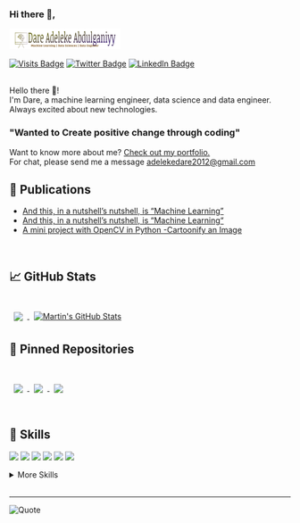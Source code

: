 ### Hi there 👋,

<!--
**dhrey112/dhrey112** is a ✨ _special_ ✨ repository because its `README.md` (this file) appears on your GitHub profile.

Here are some ideas to get you started:

- 🔭 I’m currently working on ...
- 🌱 I’m currently learning ...
- 👯 I’m looking to collaborate on ...
- 🤔 I’m looking for help with ...
- 💬 Ask me about ...
- 📫 How to reach me: ...
- 😄 Pronouns: ...
- ⚡ Fun fact: ...
-->
[![Dare's GitHub Banner](./img/mylogo.png)](https://dhrey112.github.io)

[![Visits Badge](https://badges.pufler.dev/visits/dhrey112/dhrey112)](https://dhrey112.github.io)
[![Twitter Badge](https://img.shields.io/badge/Twitter-Profile-informational?style=flat&logo=twitter&logoColor=white&color=1CA2F1)](https://twitter.com/dhrey112)
[![LinkedIn Badge](https://img.shields.io/badge/LinkedIn-Profile-informational?style=flat&logo=linkedin&logoColor=white&color=0D76A8)](https://www.linkedin.com/in/dare112/)
<!-- [![Medium Badge](https://img.shields.io/badge/CodePen-Profile-informational?style=flat&logo=codepen&logoColor=white&color=black)](https://codepen.io/braydoncoyer) -->
<br>
Hello there 👋!
<br>
I'm Dare, a machine learning engineer, data science and data engineer. Always excited about new technologies.

### "Wanted to Create positive change through coding"<br>

Want to know more about me? [Check out my portfolio.](https://dhrey112.github.io/)
<br>
For chat, please send me a message <adelekedare2012@gmail.com>

## 📝 Publications <br>

<!-- BLOG-POST-LIST:START -->
- [And this, in a nutshell’s nutshell, is “Machine Learning”](https://dhrey112.medium.com/and-this-in-a-nutshells-nutshell-is-machine-learning-fdd4cc486b15?source=rss-9457b9e504be------2)
- [And this, in a nutshell’s nutshell, is “Machine Learning“](https://medium.com/boundlessinfo/and-this-in-a-nutshells-nutshell-is-machine-learning-1ef15b2c1464?source=rss-9457b9e504be------2)
- [A mini project with OpenCV in Python -Cartoonify an Image](https://medium.com/boundlessinfo/a-mini-project-with-opencv-in-python-cartoonify-an-image-d82b9ff6df70?source=rss-9457b9e504be------2)
<!-- BLOG-POST-LIST:END -->
<br>

## &#x1f4c8; GitHub Stats

<br>

<a href="https://github.com/dhrey112">
  <img align="center" style="margin:0.5rem" src="https://github-readme-stats.vercel.app/api/top-langs/?username=dhrey112&count_private=true&title_color=ffffff&text_color=c9cacc&icon_color=4AB197&bg_color=1A2B34" />
</a>

<a href="https://github.com/dhrey112">
  <img align="center" style="margin:0.5rem" src="https://github-readme-stats.vercel.app/api?username=dhrey112&show_icons=true&line_height=27&count_private=true&title_color=2f97c1&text_color=0cf574&icon_color=f5b700&bg_color=040f0f" alt="Martin's GitHub Stats" />
</a>

<br>

## 📌 Pinned Repositories
<br>

<a href="https://github.com/dhrey112/Project-ML-and-DL">
  <img align="center" style="margin:1rem 0.5rem" src="https://github-readme-stats.vercel.app/api/pin/?username=dhrey112&repo=Project-ML-and-DL&title_color=ffffff&text_color=c9cacc&icon_color=4AB197&bg_color=1A2B34" />
</a>

<a href="https://github.com/dhrey112/python_project">
  <img align="center" style="margin:0.5rem" src="https://github-readme-stats.vercel.app/api/pin/?username=dhrey112&repo=python_project&title_color=ffffff&text_color=c9cacc&icon_color=4AB197&bg_color=1A2B34" />
</a>

<a href="https://github.com/dhrey112/sentimentAnalysis-5_Naive_Bayes_model">
  <img align="center" style="margin:0.5rem" src="https://github-readme-stats.vercel.app/api/pin/?username=dhrey112&repo=sentimentAnalysis-5_Naive_Bayes_model&title_color=ffffff&text_color=c9cacc&icon_color=4AB197&bg_color=1A2B34" />
</a>

<br>
<br>

## 💼 Skills

![](https://img.shields.io/badge/Code-Python-informational?style=flat&logo=python&logoColor=white&color=4AB197)
![](https://img.shields.io/badge/Code-Java-informational?style=flat&logo=Java&logoColor=white&color=4AB197)
![](https://img.shields.io/badge/Code-R-informational?style=flat&logo=R&logoColor=white&color=4AB197)
![](https://img.shields.io/badge/Code-MySQL-informational?style=flat&logo=MySQL&logoColor=white&color=4AB197)
![](https://img.shields.io/badge/Code-PostgreSQL-informational?style=flat&logo=postgresql&logoColor=white&color=4AB197)
![](https://img.shields.io/badge/Code-Apache%20Cassandra-informational?style=flat&logo=apachecassandra&logoColor=white&color=4AB197)

<details>
<summary>More Skills</summary>
<br>
<br>

![](https://img.shields.io/badge/Tools-TensorFlow-informational?style=flat&logo=TensorFlow&logoColor=white&color=4AB197)
![](https://img.shields.io/badge/Tools-Pytorch-informational?style=flat&logo=pytorch&logoColor=white&color=4AB197)
![](https://img.shields.io/badge/Tools-Actions-informational?style=flat&logo=github-actions&logoColor=white&color=4AB197)
![](https://img.shields.io/badge/Tools-NPM-informational?style=flat&logo=npm&logoColor=white&color=4AB197)
![](https://img.shields.io/badge/Tools-Postman-informational?style=flat&logo=Postman&logoColor=white&color=4AB197)
![](https://img.shields.io/badge/Tools-OpenCV-informational?style=flat&logo=opencv&logoColor=white&color=4AB197)
![](https://img.shields.io/badge/Tools-GitHub-informational?style=flat&logo=GitHub&logoColor=white&color=4AB197)
![](https://img.shields.io/badge/Tools-GitLab-informational?style=flat&logo=GitLab&logoColor=white&color=4AB197)
![](https://img.shields.io/badge/Tools-Bitbucket-informational?style=flat&logo=Bitbucket&logoColor=white&color=4AB197)
![](https://img.shields.io/badge/Tools-Jira-informational?style=flat&logo=Jira-Software&logoColor=white&color=4AB197)
![](https://img.shields.io/badge/Tools-Clubhouse-informational?style=flat&logo=Clubhouse&logoColor=white&color=4AB197)

</details>

<br>

---
![Quote](https://github-readme-quotes.herokuapp.com/quote?theme=dark&animation=grow_out_in)
